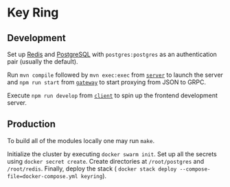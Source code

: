 # Key Ring

## Development

Set up [Redis](https://redis.io/) and [PostgreSQL](https://www.postgresql.org/)
with `postgres:postgres` as an authentication pair (usually the default).

Run `mvn compile` followed by `mvn exec:exec` from
[`server`](https://github.com/dubov94/keyring/tree/master/server) to launch the
server and `npm run start` from
[`gateway`](https://github.com/dubov94/keyring/tree/master/gateway) to start
proxying from JSON to GRPC.

Execute `npm run develop` from
[`client`](https://github.com/dubov94/keyring/tree/master/client) to spin up the
frontend development server.

## Production

To build all of the modules locally one may run `make`.

Initialize the cluster by executing `docker swarm init`. Set up all the secrets
using `docker secret create`. Create directories at `/root/postgres` and
`/root/redis`. Finally, deploy the stack (
`docker stack deploy --compose-file=docker-compose.yml keyring`).

